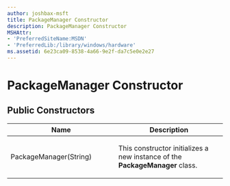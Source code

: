 ```yaml
---
author: joshbax-msft
title: PackageManager Constructor
description: PackageManager Constructor
MSHAttr:
- 'PreferredSiteName:MSDN'
- 'PreferredLib:/library/windows/hardware'
ms.assetid: 6e23ca09-8538-4a66-9e2f-da7c5e0e2e27
---
```


# PackageManager Constructor


## Public Constructors


<table>
<colgroup>
<col width="50%" />
<col width="50%" />
</colgroup>
<thead>
<tr class="header">
<th>Name</th>
<th>Description</th>
</tr>
</thead>
<tbody>
<tr class="odd">
<td><p>PackageManager(String)</p></td>
<td><p>This constructor initializes a new instance of the <strong>PackageManager</strong> class.</p></td>
</tr>
</tbody>
</table>

 

 

 






